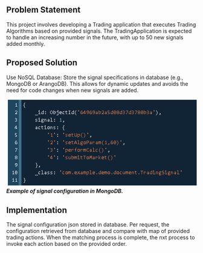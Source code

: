 ## Problem Statement
This project involves developing a Trading application that executes Trading Algorithms based on provided signals. The TradingApplication is expected to handle an increasing number in the future, with up to 50 new signals added monthly.

## Proposed Solution
Use NoSQL Database: Store the signal specifications in database (e.g., MongoDB or ArangoDB). This allows for dynamic updates and avoids the need for code changes when new signals are added.

![img.png](img.png)
**_Example of signal configuration in MongoDB._**

## Implementation
The signal configuration json stored in database. Per request, the configuration retrieved from database and compare with map of provided trading actions. When the matching process is complete, the nxt process to invoke each action based on the provided order.



